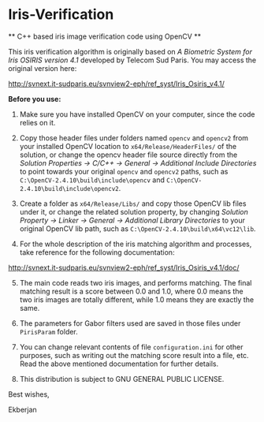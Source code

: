 # **Iris-Verification**
** C++ based iris image verification code using OpenCV **

This iris verification algorithm is originally based on *A Biometric System for Iris OSIRIS version 4.1* developed by Telecom Sud Paris. You may access the original version here: 

http://svnext.it-sudparis.eu/svnview2-eph/ref_syst/Iris_Osiris_v4.1/

**Before you use:**

1. Make sure you have installed OpenCV on your computer, since the code relies on it.

2. Copy those header files under folders named `opencv` and `opencv2` from your installed OpenCV location to `x64/Release/HeaderFiles/` of the solution, or change the opencv header file source directly from the *Solution Properties -> C/C++ -> General -> Additional Include Directories* to point towards your original `opencv` and `opencv2` paths, such as `C:\OpenCV-2.4.10\build\include\opencv` and `C:\OpenCV-2.4.10\build\include\opencv2`. 

3. Create a folder as `x64/Release/Libs/` and copy those OpenCV lib files under it, or change the related solution property, by changing *Solution Property -> Linker -> General -> Additional Library Directories* to your original OpenCV lib path, such as `C:\OpenCV-2.4.10\build\x64\vc12\lib`. 

4. For the whole description of the iris matching algorithm and processes, take reference for the following documentation: 

http://svnext.it-sudparis.eu/svnview2-eph/ref_syst/Iris_Osiris_v4.1/doc/

5. The main code reads two iris images, and performs matching. The final matching result is a score between 0.0 and 1.0, where 0.0 means the two iris images are totally different, while 1.0 means they are exactly the same. 

6. The parameters for Gabor filters used are saved in those files under `PirisParam` folder.  

7. You can change relevant contents of file `configuration.ini` for other purposes, such as writing out the matching score result into a file, etc. Read the above mentioned documentation for further details. 

8. This distribution is subject to GNU GENERAL PUBLIC LICENSE. 


Best wishes, 

Ekberjan 
